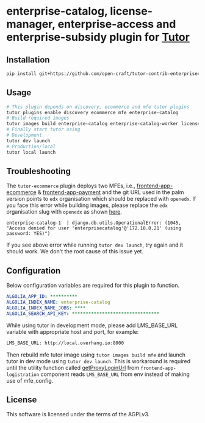 # enterprise-catalog, license-manager, enterprise-access and enterprise-subsidy plugin for [Tutor](https://docs.tutor.overhang.io)

## Installation

```sh
pip install git+https://github.com/open-craft/tutor-contrib-enterprisecatalog
```

## Usage

```sh
# This plugin depends on discovery, ecommerce and mfe tutor plugins
tutor plugins enable discovery ecommerce mfe enterprise-catalog
# Build required images
tutor images build enterprise-catalog enterprise-catalog-worker license-manager license-manager-worker license-manager-bulk-enrollment-worker enterprise-access enterprise-access-worker enterprise-subsidy mfe
# Finally start tutor using
# Development
tutor dev launch
# Production/local
tutor local launch
```

## Troubleshooting

The `tutor-ecommerce` plugin deploys two MFEs, i.e., [frontend-app-ecommerce](https://github.com/openedx/frontend-app-ecommerce.git) & [frontend-app-payment](https://github.com/openedx/frontend-app-payment.git) and the git URL used in the palm version points to `edx` organisation which should be replaced with `openedx`. If you face this error while building images, please replace the `edx` organisation slug with `openedx` as shown [here](https://github.com/overhangio/tutor-ecommerce/commit/0a619ca3701244bd367741aa6459d2cded14a09d).

```log
enterprise-catalog-1  | django.db.utils.OperationalError: (1045, "Access denied for user 'enterprisecatalog'@'172.18.0.21' (using password: YES)")
```
If you see above error while running `tutor dev launch`, try again and it should work. We don't the root cause of this issue yet.

## Configuration

Below configuration variables are required for this plugin to function.

```yaml
ALGOLIA_APP_ID: **********
ALGOLIA_INDEX_NAME: enterprise-catalog
ALGOLIA_INDEX_NAME_JOBS: ****
ALGOLIA_SEARCH_API_KEY: ********************************
```

While using tutor in development mode, please add LMS_BASE_URL variable with appropriate host and port, for example:

```bash
LMS_BASE_URL: http://local.overhang.io:8000
```

Then rebuild mfe tutor image using `tutor images build mfe` and launch tutor in dev mode using `tutor dev launch`. This is workaround is required until the utility function called [getProxyLoginUrl](https://github.com/openedx/frontend-enterprise/blob/83e8405e8768c8ea5d87dd40164d8266cb4ee7f0/packages/logistration/src/utils.js#L20) from `frontend-app-logistration` component reads `LMS_BASE_URL` from env instead of making use of mfe_config.

## License

This software is licensed under the terms of the AGPLv3.
